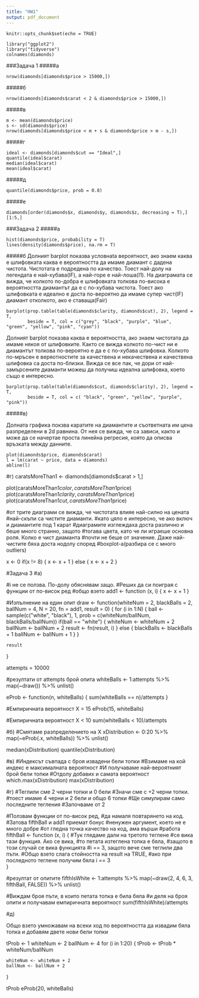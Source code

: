 ```yaml
---
title: "HW1"
output: pdf_document
---
```


```{r setup, include=FALSE}
knitr::opts_chunk$set(echo = TRUE)
```
```{r}
library("ggplot2")
library("tidyverse")
colnames(diamonds)
```
###Задача 1
#####a
```{r}
nrow(diamonds[diamonds$price > 15000,])
```

#####б
```{r}
nrow(diamonds[diamonds$carat < 2 & diamonds$price > 15000,])
```
#####в
```{r}
m <- mean(diamonds$price)
s <- sd(diamonds$price)
nrow(diamonds[diamonds$price < m + s & diamonds$price > m - s,])
```
#####г
```{r}
ideal <- diamonds[diamonds$cut == "Ideal",]
quantile(ideal$carat)
median(ideal$carat)
mean(ideal$carat)
```
#####д
```{r}
quantile(diamonds$price, prob = 0.8)
```
#####е
```{r}
diamonds[order(diamonds$x, diamonds$y, diamonds$z, decreasing = T),][1:5,]
```

###Задача 2
#####а
```{r}
hist(diamonds$price, probability = T)
lines(density(diamonds$price), na.rm = T)
```

#####б
Долният barplot показва условнаta вероятност, aко знаем каква е 
шлифовката каква е вероятността да имаме диамант с дадена чистота. 
Чистотата е подредена по качество. Тоест най-долу на легендата
е най-хубава(IF), a най-горе е най-лоша(I1). На диаграмата
се вижда, че колкото по-добра е шлифовката толкова по-висока е вероятността
диамантът да е с по-хубава чистота. Тоест ако шлифовката е идеално е доста
по-вероятно да имаме супер чист(IF) диамант отколкото, ако е ставаща(Fair)

```{r}
barplot(prop.table(table(diamonds$clarity, diamonds$cut), 2), legend = T, 
        beside = T, col = c("grey", "black", "purple", "blue", "green", "yellow", "pink", "cyan")) 
```
Долният barplot показва  каква е вероятността, ако знаем чистотата
да имаме някоя от шлифовките. Както се вижда колкото по-чист ни е диамантът
толкова по-вероятно е да е с по-хубава шлифовка. Колкото по-мръсен е веряотностите
за качествена и некачествена и качествена шлифовка са доста по-близки. Вижда се
все пак, че дори от най-замърсените диаманти можеш да получиш идеална шлифовка, 
което също е интересно.
```{r}
barplot(prop.table(table(diamonds$cut, diamonds$clarity), 2), legend = T, 
        beside = T, col = c( "black", "green", "yellow", "purple", "pink")) 
```

#####в)

Долната графика покзва каратите на диамантите и съответната им цена
разпределени в 2d равнина. От нея се вижда, че са зависи, както и може да се 
начертае проста линейна регресия, която да описва връзката между данните.

```{r}
plot(diamonds$price, diamonds$carat)
l = lm(carat ~ price, data = diamonds)
abline(l)
```

#г)
caratsMoreThan1 <- diamonds[diamonds$carat > 1,]

plot(caratsMoreThan1$color, caratsMoreThan1$price)
plot(caratsMoreThan1$clarity, caratsMoreThan1$price)
plot(caratsMoreThan1$cut, caratsMoreThan1$price)

#от трите диаграми се вижда, че чистотата влияе най-силно на цената
#най-скъпи са чистите диаманти.
#като цяло е интересно, че ако включ и диамантите под 1 карат 
#диаграмите изглеждаха доста различно и беше много странно, защото
#тогава цвета, като че ли играеше основна роля. Колко е чист диаманта
#почти не беше от значение. Даже най-чистите бяха доста нодолу според
#boxplot-а(разбира се с много outliers)

x <- 0
if(x != 8) {
    x <- x + 1
} else {
    x <- x + 2
}

#Задача 3
#а)

#i не се ползва. По-долу обяснявам защо.
#Реших да си поиграя с функции от по-висок ред
#общо взето
add1 <- function (x, i) {
    x <- x + 1
}

#Изпълнение на един опит
draw <- function(whiteNum = 2, blackBalls = 2, ballNum = 4, N = 20, fn = add1, result = 0) {
    for (i in 1:N) {
        ball <- sample(c("white", "black"), 1, 
                    prob = c(whiteNum/ballNum, blackBalls/ballNum))
        if(ball == "white") {
            whiteNum <- whiteNum + 2
            ballNum  <- ballNum + 2
            result <- fn(result, i)
        } else {
            blackBalls <- blackBalls + 1
            ballNum  <- ballNum + 1
        }
    }

    result
}
 
attempts = 10000

#резултати от attempts брой опита
whiteBalls <- 1:attempts %>%
    map(~draw()) %>%
    unlist()

eProb <- function(n, whiteBalls) {
    sum(whiteBalls == n)/attempts
}

#Емпиричната вероятност X = 15
eProb(15, whiteBalls)

#Емпиричната вероятност X < 10
sum(whiteBalls < 10)/attempts

#б)
#Смятаме разпределението на X
xDistribution <- 0:20 %>%
    map(~eProb(.x, whiteBalls)) %>%
    unlist()

median(xDistribution)
quantile(xDistribution)

#в)
#Индексът съвпада с броя извадени бели топки
#Взимаме на кой индекс е максималната вероятност
#И получаваме най-вероятният брой бели топки
#Отдолу добавих и самата вероятност
which.max(xDistribution)
max(xDistribution)

#г)
#Теглили сме 2 черни топки и 0 бели
#Значи сме с +2 черни топки.
#тоест имаме 4 черни и 2 бели и общо 6 топки
#Ще симулирам само последните тегления
#Започваме от 2

#Ползвам функции от по-висок ред,
#да намаля повтарянето на код.
#Затова fifthBall и add1 приемат бонус
#ненужен аргумент, което не е много добре
#от гледна точка качество на код, ама върши 
#работа
fifthBall <- function (x, i) {
    #Тук гледаме дали на третото теглене
    #се вика тази функция. Ако се вика,
    #то петата изтеглена топка е бяла,
    #защото в този случай се вика функцията
    #i == 3, защото вече сме теглили два пъти.
    #Общо взето слага стойността на result на TRUE,
    #ако при последното теглене получим бяла
    i == 3   
}

#резултат от опитите
fifthIsWhite <- 1:attempts %>%
    map(~draw(2, 4, 6, 3, fifthBall, FALSE)) %>%
    unlist()

#Виждам броя пъти, в които петата топка е била бяла
#и деля на броя опити и получавам емпиричната вероятност
sum(fifthIsWhite)/attempts

#д)

Общо взето умножавам на всеки ход
по вероятността да извадим бяла топка
и добавям двете нови бели топки

tProb <- 1
whiteNum <- 2
ballNum <- 4
for (i in 1:20) {
    tProb <- tProb * whiteNum/ballNum
    
    whiteNum <- whiteNum + 2
    ballNum <- ballNum + 2
}

tProb
eProb(20, whiteBalls)